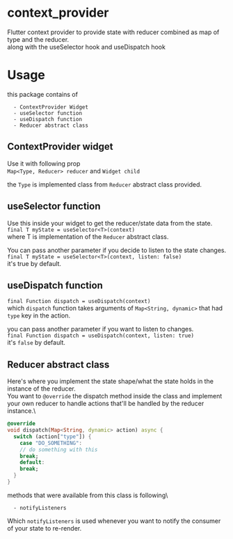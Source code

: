 # context_provider
Flutter context provider to provide state with reducer combined as map of type and the reducer.\
along with the useSelector hook and useDispatch hook

# Usage
this package contains of 
```
  - ContextProvider Widget
  - useSelector function
  - useDispatch function
  - Reducer abstract class
```

## ContextProvider widget
Use it with following prop\
`Map<Type, Reducer> reducer` and `Widget child`

the `Type` is implemented class from `Reducer` abstract class provided.

## useSelector function
Use this inside your widget to get the reducer/state data from the state.
`final T myState = useSelector<T>(context)`\
where T is implementation of the `Reducer` abstract class.

You can pass another parameter if you decide to listen to the state changes.
`final T myState = useSelector<T>(context, listen: false)`\
it's true by default.

## useDispatch function
`final Function dispatch = useDispatch(context)`\
which `dispatch` function takes arguments of `Map<String, dynamic>` that had `type` key in the action.

you can pass another parameter if you want to listen to changes.\
`final Function dispatch = useDispatch(context, listen: true)`\
it's `false` by default.

## Reducer abstract class
Here's where you implement the state shape/what the state holds in the instance of the reducer.\
You want to `@override` the dispatch method inside the class and implement your own reducer to handle actions that'll be handled by the reducer instance.\
```dart
@override
void dispatch(Map<String, dynamic> action) async {
  switch (action["type"]) {
    case "DO_SOMETHING":
    // do something with this
    break;
    default:
    break;
  }
}
```

methods that were available from this class is following\
```
  - notifyListeners 
```
Which `notifyListeners` is used whenever you want to notify the consumer of your state to re-render.
